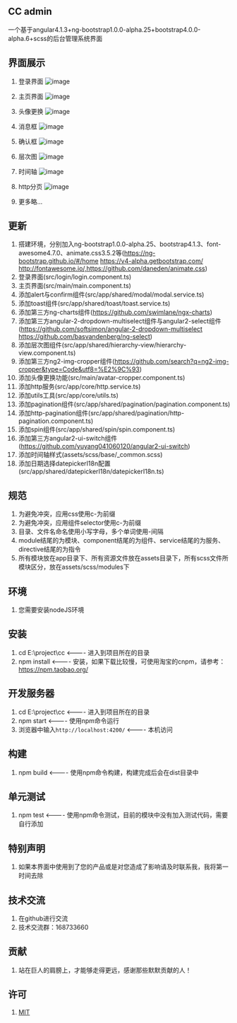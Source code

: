 ## CC admin 
 一个基于angular4.1.3+ng-bootstrap1.0.0-alpha.25+bootstrap4.0.0-alpha.6+scss的后台管理系统界面


## 界面展示
1. 登录界面
![image](https://github.com/332557712/cc/blob/master/src/assets/img/cc/cc-1.png)

2. 主页界面
![image](https://github.com/332557712/cc/blob/master/src/assets/img/cc/cc-2.png)

3. 头像更换
![image](https://github.com/332557712/cc/blob/master/src/assets/img/cc/cc-3.png)

4. 消息框
![image](https://github.com/332557712/cc/blob/master/src/assets/img/cc/cc-4.png)

5. 确认框
![image](https://github.com/332557712/cc/blob/master/src/assets/img/cc/cc-5.png)

6. 层次图
![image](https://github.com/332557712/cc/blob/master/src/assets/img/cc/cc-6.png)

7. 时间轴
![image](https://github.com/332557712/cc/blob/master/src/assets/img/cc/cc-7.png)

8. http分页
![image](https://github.com/332557712/cc/blob/master/src/assets/img/cc/cc-8.png)

9. 更多略...


## 更新
1. 搭建环境，分别加入ng-bootstrap1.0.0-alpha.25、bootstrap4.1.3、font-awesome4.7.0、animate.css3.5.2等(https://ng-bootstrap.github.io/#/home
   https://v4-alpha.getbootstrap.com/
   http://fontawesome.io/,https://github.com/daneden/animate.css)
2. 登录界面(src/login/login.component.ts)
3. 主页界面(src/main/main.component.ts)
4. 添加alert与confirm组件(src/app/shared/modal/modal.service.ts)
5. 添加toast组件(src/app/shared/toast/toast.service.ts)
6. 添加第三方ng-charts组件(https://github.com/swimlane/ngx-charts)
7. 添加第三方angular-2-dropdown-multiselect组件与angular2-select组件(https://github.com/softsimon/angular-2-dropdown-multiselect 
   https://github.com/basvandenberg/ng-select) 
8. 添加层次图组件(src/app/shared/hierarchy-view/hierarchy-view.component.ts)
9. 添加第三方ng2-img-cropper组件(https://github.com/search?q=ng2-img-cropper&type=Code&utf8=%E2%9C%93)
10. 添加头像更换功能(src/main/avatar-cropper.component.ts)
11. 添加http服务(src/app/core/http.service.ts)
12. 添加utils工具(src/app/core/utils.ts)
13. 添加pagination组件(src/app/shared/pagination/pagination.component.ts)
14. 添加http-pagination组件(src/app/shared/pagination/http-pagination.component.ts)
15. 添加spin组件(src/app/shared/spin/spin.component.ts)
16. 添加第三方angular2-ui-switch组件(https://github.com/yuyang041060120/angular2-ui-switch)
17. 添加时间轴样式(assets/scss/base/_common.scss)
18. 添加日期选择datepickerI18n配置(src/app/shared/datepickerI18n/datepickerI18n.ts)


## 规范
1. 为避免冲突，应用css使用c-为前缀
2. 为避免冲突，应用组件selector使用c-为前缀
3. 目录、文件名命名使用小写字母，多个单词使用-间隔
4. module结尾的为模块、component结尾的为组件、service结尾的为服务、directive结尾的为指令     
5. 所有模块放在app目录下、所有资源文件放在assets目录下，所有scss文件所模块区分，放在assets/scss/modules下


## 环境
1. 您需要安装nodeJS环境


## 安装
1. cd E:\project\cc                            <---- 进入到项目所在的目录
2. npm install                                 <---- 安装，如果下载比较慢，可使用淘宝的cnpm，请参考：https://npm.taobao.org/


## 开发服务器
1. cd E:\project\cc                            <---- 进入到项目所在的目录
2. npm start                                   <---- 使用npm命令运行
3. 浏览器中输入`http://localhost:4200/`         <---- 本机访问


## 构建
1. npm build                                   <---- 使用npm命令构建，构建完成后会在dist目录中


## 单元测试
1. npm test                                    <---- 使用npm命令测试，目前的模块中没有加入测试代码，需要自行添加 


## 特别声明
1. 如果本界面中使用到了您的产品或是对您造成了影响请及时联系我，我将第一时间去除


## 技术交流
1. 在github进行交流
3. 技术交流群：168733660


## 贡献
1. 站在巨人的肩膀上，才能够走得更远，感谢那些默默贡献的人！


## 许可
1. [MIT](/LICENSE)